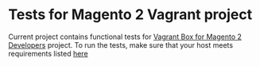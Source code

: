 # Tests for Magento 2 Vagrant project

Current project contains functional tests for [Vagrant Box for Magento 2 Developers](https://github.com/paliarush/magento2-vagrant-for-developers) project.
To run the tests, make sure that your host meets requirements listed [here](https://github.com/paliarush/magento2-vagrant-for-developers#requirements)